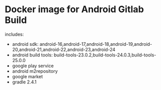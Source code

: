 # Docker image for Android Gitlab Build
includes:
- android sdk: android-16,android-17,android-18,android-19,android-20,android-21,android-22,android-23,android-24
- android build tools: build-tools-23.0.2,build-tools-24.0.3,build-tools-25.0.0
- google play service
- android m2repository
- google market
- gradle 2.4.1
